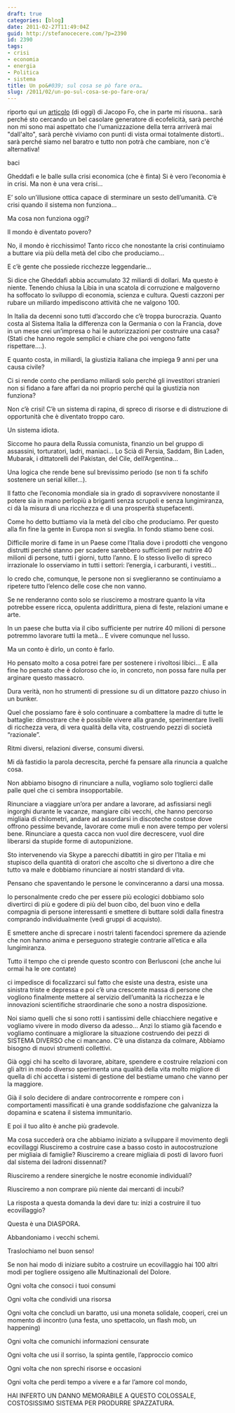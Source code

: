 ```yaml
---
draft: true
categories: [blog]
date: 2011-02-27T11:49:04Z
guid: http://stefanocecere.com/?p=2390
id: 2390
tags:
- crisi
- economia
- energia
- Politica
- sistema
title: Un po&#039; sul cosa se pò fare ora…
slug: /2011/02/un-po-sul-cosa-se-po-fare-ora/
---
```


riporto qui un [articolo](http://www.jacopofo.com/gheddafi-balle-crisi-economica-sistema-burocrazia-ecovillaggi-gruppi-acquisto) (di oggi) di Jacopo Fo, che in parte mi risuona.. sarà perché sto cercando un bel casolare generatore di ecofelicità, sarà perché non mi sono mai aspettato che l'umanizzazione della terra arriverà mai "dall'alto", sarà perchè viviamo con punti di vista ormai totalmente distorti.. sarà perché siamo nel baratro e tutto non potrà che cambiare, non c'è alternativa!
  
baci

Gheddafi e le balle sulla crisi economica (che è finta) Si è vero l’economia è in crisi. Ma non è una vera crisi…
  
E’ solo un’illusione ottica capace di sterminare un sesto dell’umanità. C’è crisi quando il sistema non funziona…
  
Ma cosa non funziona oggi?
  
Il mondo è diventato povero?
  
No, il mondo è ricchissimo! Tanto ricco che nonostante la crisi continuiamo a buttare via più della metà del cibo che produciamo…
  
E c’è gente che possiede ricchezze leggendarie…
  
Si dice che Gheddafi abbia accumulato 32 miliardi di dollari. Ma questo è niente. Tenendo chiusa la Libia in una scatola di corruzione e malgoverno ha soffocato lo sviluppo di economia, scienza e cultura. Questi cazzoni per rubare un miliardo impediscono attività che ne valgono 100.
  
In Italia da decenni sono tutti d’accordo che c’è troppa burocrazia. Quanto costa al Sistema Italia la differenza con la Germania o con la Francia, dove in un mese crei un’impresa o hai le autorizzazioni per costruire una casa? (Stati che hanno regole semplici e chiare che poi vengono fatte rispettare….).
  
E quanto costa, in miliardi, la giustizia italiana che impiega 9 anni per una causa civile?
  
Ci si rende conto che perdiamo miliardi solo perché gli investitori stranieri non si fidano a fare affari da noi proprio perché qui la giustizia non funziona?
  
Non c’è crisi! C’è un sistema di rapina, di spreco di risorse e di distruzione di opportunità che è diventato troppo caro.
  
Un sistema idiota.
  
Siccome ho paura della Russia comunista, finanzio un bel gruppo di assassini, torturatori, ladri, maniaci… Lo Scià di Persia, Saddam, Bin Laden, Mubarak, i dittatorelli del Pakistan, del Cile, dell’Argentina…
  
Una logica che rende bene sul brevissimo periodo (se non ti fa schifo sostenere un serial killer…).
  
Il fatto che l’economia mondiale sia in grado di sopravvivere nonostante il potere sia in mano perlopiù a briganti senza scrupoli e senza lungimiranza, ci dà la misura di una ricchezza e di una prosperità stupefacenti.
  
Come ho detto buttiamo via la metà del cibo che produciamo. Per questo alla fin fine la gente in Europa non si sveglia. In fondo stiamo bene così.
  
Difficile morire di fame in un Paese come l’Italia dove i prodotti che vengono distrutti perché stanno per scadere sarebbero sufficienti per nutrire 40 milioni di persone, tutti i giorni, tutto l’anno. E lo stesso livello di spreco irrazionale lo osserviamo in tutti i settori: l’energia, i carburanti, i vestiti…
  
Io credo che, comunque, le persone non si sveglieranno se continuiamo a ripetere tutto l’elenco delle cose che non vanno.
  
Se ne renderanno conto solo se riusciremo a mostrare quanto la vita potrebbe essere ricca, opulenta addirittura, piena di feste, relazioni umane e arte.
  
In un paese che butta via il cibo sufficiente per nutrire 40 milioni di persone potremmo lavorare tutti la metà… E vivere comunque nel lusso.
  
Ma un conto è dirlo, un conto è farlo.
  
Ho pensato molto a cosa potrei fare per sostenere i rivoltosi libici… E alla fine ho pensato che è doloroso che io, in concreto, non possa fare nulla per arginare questo massacro.
  
Dura verità, non ho strumenti di pressione su di un dittatore pazzo chiuso in un bunker.
  
Quel che possiamo fare è solo continuare a combattere la madre di tutte le battaglie: dimostrare che è possibile vivere alla grande, sperimentare livelli di ricchezza vera, di vera qualità della vita, costruendo pezzi di società “razionale”.
  
Ritmi diversi, relazioni diverse, consumi diversi.
  
Mi dà fastidio la parola decrescita, perché fa pensare alla rinuncia a qualche cosa.
  
Non abbiamo bisogno di rinunciare a nulla, vogliamo solo toglierci dalle palle quel che ci sembra insopportabile.
  
Rinunciare a viaggiare un’ora per andare a lavorare, ad asfissiarsi negli ingorghi durante le vacanze, mangiare cibi vecchi, che hanno percorso migliaia di chilometri, andare ad assordarsi in discoteche costose dove offrono pessime bevande, lavorare come muli e non avere tempo per volersi bene. Rinunciare a questa cacca non vuol dire decrescere, vuol dire liberarsi da stupide forme di autopunizione.
  
Sto intervenendo via Skype a parecchi dibattiti in giro per l’Italia e mi stupisco della quantità di oratori che ascolto che si divertono a dire che tutto va male e dobbiamo rinunciare ai nostri standard di vita.
  
Pensano che spaventando le persone le convinceranno a darsi una mossa.
  
Io personalmente credo che per essere più ecologici dobbiamo solo divertirci di più e godere di più del buon cibo, del buon vino e della compagnia di persone interessanti e smettere di buttare soldi dalla finestra comprando individualmente (vedi gruppi di acquisto).
  
E smettere anche di sprecare i nostri talenti facendoci spremere da aziende che non hanno anima e perseguono strategie contrarie all’etica e alla lungimiranza.
  
Tutto il tempo che ci prende questo scontro con Berlusconi (che anche lui ormai ha le ore contate)
  
ci impedisce di focalizzarci sul fatto che esiste una destra, esiste una sinistra triste e depressa e poi c’è una crescente massa di persone che vogliono finalmente mettere al servizio dell’umanità la ricchezza e le innovazioni scientifiche straordinarie che sono a nostra disposizione.
  
Noi siamo quelli che si sono rotti i santissimi delle chiacchiere negative e vogliamo vivere in modo diverso da adesso… Anzi lo stiamo già facendo e vogliamo continuare a migliorare la situazione costruendo dei pezzi di SISTEMA DIVERSO che ci mancano. C’è una distanza da colmare, Abbiamo bisogno di nuovi strumenti collettivi.
  
Già oggi chi ha scelto di lavorare, abitare, spendere e costruire relazioni con gli altri in modo diverso sperimenta una qualità della vita molto migliore di quella di chi accetta i sistemi di gestione del bestiame umano che vanno per la maggiore.
  
Già il solo decidere di andare controcorrente e rompere con i comportamenti massificati è una grande soddisfazione che galvanizza la dopamina e scatena il sistema immunitario.
  
E poi il tuo alito è anche più gradevole.
  
Ma cosa succederà ora che abbiamo iniziato a sviluppare il movimento degli ecovillaggi Riusciremo a costruire case a basso costo in autocostruzione per migliaia di famiglie? Riusciremo a creare migliaia di posti di lavoro fuori dal sistema dei ladroni dissennati?
  
Riusciremo a rendere sinergiche le nostre economie individuali?
  
Riusciremo a non comprare più niente dai mercanti di incubi?
  
La risposta a questa domanda la devi dare tu: inizi a costruire il tuo ecovillaggio?
  
Questa è una DIASPORA.
  
Abbandoniamo i vecchi schemi.
  
Traslochiamo nel buon senso!

Se non hai modo di iniziare subito a costruire un ecovillaggio hai 100 altri modi per togliere ossigeno alle Multinazionali del Dolore.
  
Ogni volta che consoci i tuoi consumi
  
Ogni volta che condividi una risorsa
  
Ogni volta che concludi un baratto, usi una moneta solidale, cooperi, crei un momento di incontro (una festa, uno spettacolo, un flash mob, un happening)
  
Ogni volta che comunichi informazioni censurate
  
Ogni volta che usi il sorriso, la spinta gentile, l’approccio comico
  
Ogni volta che non sprechi risorse e occasioni
  
Ogni volta che perdi tempo a vivere e a far l’amore col mondo,
  
HAI INFERTO UN DANNO MEMORABILE A QUESTO COLOSSALE, COSTOSISSIMO SISTEMA PER PRODURRE SPAZZATURA.